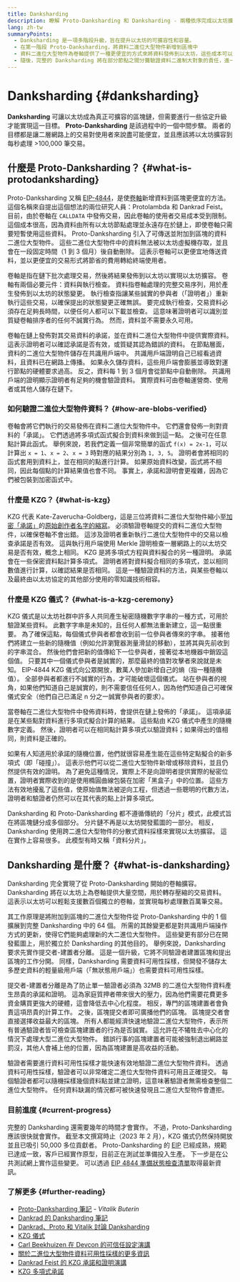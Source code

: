 ```yaml
---
title: Danksharding
description: 瞭解 Proto-Danksharding 和 Danksharding - 兩種依序完成以太坊擴容的升級方案。
lang: zh-tw
summaryPoints:
  - Danksharding 是一項多階段升級，旨在提升以太坊的可擴容性和容量。
  - 在第一階段 Proto-Danksharding，將資料二進位大型物件新增到區塊中
  - 資料二進位大型物件為卷軸提供了一種更便宜的方式來將資料發佈到以太坊，這些成本可以作為較低的交易費用轉嫁給使用者。
  - 隨後，完整的 Danksharding 將在部分節點之間分攤驗證資料二進制大對象的責任，進一步將以太坊擴容至每秒處理超過 100,000 筆交易。
---
```


# Danksharding {#danksharding}

**Danksharding** 可讓以太坊成為真正可擴容的區塊鏈，但需要進行一些協定升級才能實現這一目標。 **Proto-Danksharding** 是該過程中的一個中間步驟。 兩者的目標都是讓二層網路上的交易對使用者來說盡可能便宜，並且應該將以太坊擴容到每秒處理 >100,000 筆交易。

## 什麼是 Proto-Danksharding？ {#what-is-protodanksharding}

Proto-Danksharding 又稱 [EIP-4844](https://eips.ethereum.org/EIPS/eip-4844)，是使[卷軸](/layer2/#rollups)新增資料到區塊更便宜的方法。 這個名稱來自提出這個想法的兩位研究人員：Protolambda 和 Dankrad Feist。 目前，由於卷軸在 `CALLDATA` 中發佈交易，因此卷軸的使用者交易成本受到限制。 這個成本很高，因為資料由所有以太坊節點處理並永遠存在於鏈上，即使卷軸只需要短暫使用這些資料。 Proto-Danksharding 引入了可傳送並附加到區塊的資料二進位大型物件。 這些二進位大型物件中的資料無法被以太坊虛擬機存取，並且會在一段固定時間（1 到 3 個月）後自動刪除。 這表示卷軸可以更便宜地傳送資料，並以更便宜的交易形式將節省的費用轉給終端使用者。

<ExpandableCard title="為什麼二進位大型物件能夠降低卷軸成本？" eventCategory="/roadmap/danksharding" eventName="clicked why do blocks make rollups cheaper?">

卷軸是指在鏈下批次處理交易，然後將結果發佈到以太坊以實現以太坊擴容。 卷軸有兩個必要元件：資料與執行檢查。 資料指卷軸處理的完整交易序列，用於產生發佈到以太坊的狀態變更。 執行檢查指讓某些誠實的參與者（「證明者」）重新執行這些交易，以確保提出的狀態變更正確無誤。 要完成執行檢查，交易資料必須存在足夠長時間，以便任何人都可以下載並檢查。 這意味著證明者可以識別並質疑卷軸排序者的任何不誠實行為。 然而，資料並不需要永久可用。

</ExpandableCard>

<ExpandableCard title="為什麼可以刪除二進位大型物件資料？" eventCategory="/roadmap/danksharding" eventName="clicked why is it OK to delete the blob data?">

卷軸在鏈上發佈對其交易資料的承諾，並在資料二進位大型物件中提供實際資料。 這表示證明者可以確認承諾是否有效，或質疑其認為錯誤的資料。 在節點層面，資料的二進位大型物件儲存在共識用戶端中。 共識用戶端證明自己已經看過資料，且資料已在網路上傳播。 如果永久儲存資料，這些用戶端會膨脹並導致對運行節點的硬體要求過高。 反之，資料每 1 到 3 個月會從節點中自動刪除。 共識用戶端的證明顯示證明者有足夠的機會驗證資料。 實際資料可由卷軸運營商、使用者或其他人儲存在鏈下。

</ExpandableCard>

### 如何驗證二進位大型物件資料？ {#how-are-blobs-verified}

卷軸會將它們執行的交易發佈在資料二進位大型物件中。 它們還會發佈一則對資料的「承諾」。 它們透過將多項式函式擬合到資料來做到這一點。 之後可在任意點計算此函式。 舉例來說，若我們定義一個非常簡單的函式 `f(x) = 2x-1`，可以計算出 `x = 1`、`x = 2`、`x = 3` 時對應的結果分別為 `1, 3, 5`。 證明者會將相同的函式套用到資料上，並在相同的點進行計算。 如果原始資料改變，函式將不相同，因此每個點的計算結果值也會不同。 事實上，承諾和證明會更複雜，因為它們被包裝到加密函式中。

### 什麼是 KZG？ {#what-is-kzg}

KZG 代表 Kate-Zaverucha-Goldberg，這是三位將資料二進位大型物件縮小至[加密「承諾」](https://dankradfeist.de/ethereum/2020/06/16/kate-polynomial-commitments.html)的[原始創作者名字的縮寫](https://link.springer.com/chapter/10.1007/978-3-642-17373-8_11)。 必須驗證卷軸提交的資料二進位大型物件，以確保卷軸不會出錯。 這涉及證明者重新執行二進位大型物件中的交易以檢查承諾是否有效。 這與執行用戶端使用 Merkle 證明檢查一層網路上的以太坊交易是否有效，概念上相同。 KZG 是將多項式方程與資料擬合的另一種證明。 承諾會在一些保密資料點計算多項式。 證明者將對資料擬合相同的多項式，並以相同數值進行計算，以確認結果是否相同。 這是一種驗證資料的方法，與某些卷軸以及最終由以太坊協定的其他部分使用的零知識技術相容。

### 什麼是 KZG 儀式？ {#what-is-a-kzg-ceremony}

KZG 儀式是以太坊社群中許多人共同產生秘密隨機數字字串的一種方式，可用於驗證某些資料。 此數字字串是未知的，且任何人都無法重新建立，這一點很重要。 為了確保這點，每個儀式參與者都會收到前一位參與者傳來的字串。 接著他們將建立一些新的隨機值（例如允許瀏覽器測量滑鼠的移動），並將其與先前收到的字串混合。 然後他們會把新的值傳給下一位參與者，接著從本地機器中銷毀這個值。 只要其中一個儀式參與者是誠實的，那麼最終的值對攻擊者來說就是未知。 EIP-4844 KZG 儀式向公眾開放，數萬人參加新增自己的熵（指一種隨機值）。 全部參與者都進行不誠實的行為，才可能破壞這個儀式。 站在參與者的視角，如果他們知道自己是誠實的，則不需要信任任何人，因為他們知道自己可確保儀式安全（他們自己已滿足 n 分之一誠實參與者的要求）。

<ExpandableCard title="KZG 儀式的隨機數字有什麼用？" eventCategory="/roadmap/danksharding" eventName="clicked why is the random number from the KZG ceremony used for?">

當卷軸在二進位大型物件中發佈資料時，會提供在鏈上發佈的「承諾」。 這項承諾是在某些點對資料進行多項式擬合計算的結果。 這些點由 KZG 儀式中產生的隨機數字定義。 然後，證明者可以在相同點計算多項式以驗證資料；如果得出的值相同，則資料是正確的。

</ExpandableCard>

<ExpandableCard title="為什麼 KZG 隨機資料必須保密？" eventCategory="/roadmap/danksharding" eventName="clicked why does the KZG random data have to stay secret?">

如果有人知道用於承諾的隨機位置，他們就很容易產生能在這些特定點擬合的新多項式（即「碰撞」）。 這表示他們可以從二進位大型物件新增或移除資料，並且仍然提供有效的證明。 為了避免這種情況，實際上不是向證明者提供實際的秘密位置，證明者實際收到的是使用橢圓曲線包裝在加密「黑盒子」中的位置。 這些方法有效地擾亂了這些值，使原始值無法被逆向工程，但透過一些聰明的代數方法，證明者和驗證者仍然可以在其代表的點上計算多項式。

</ExpandableCard>

<InfoBanner isWarning mb={8}>
  Danksharding 和 Proto-Danksharding 都不遵循傳統的「分片」模式，此模式旨在將區塊鏈分成多個部分。 分片鏈不再是以太坊開發藍圖的一部分。 相反，Danksharding 使用跨二進位大型物件的分散式資料採樣來實現以太坊擴容。 這在實作上容易很多。 此模型有時又稱「資料分片」。
</InfoBanner>

## Danksharding 是什麼？ {#what-is-danksharding}

Danksharding 完全實現了從 Proto-Danksharding 開始的卷軸擴容。 Danksharding 將在以太坊上為卷軸提供大量空間，用於轉存壓縮的交易資料。 這表示以太坊可以輕鬆支援數百個獨立的卷軸，並實現每秒處理數百萬筆交易。

其工作原理是將附加到區塊的二進位大型物件從 Proto-Danksharding 中的 1 個擴展到完整 Danksharding 中的 64 個。 所需的其餘變更都是對共識用戶端操作方式的更新，使得它們能夠處理新的大二進位大型物件。 這些變更有部分已在開發藍圖上，用於獨立於 Danksharding 的其他目的。 舉例來說，Danksharding 要求先實作提交者-建置者分離。 這是一個升級，它將不同驗證者建置區塊和提出區塊的工作分開。 同樣，Danksharding 需要資料可用性採樣，但開發不儲存太多歷史資料的輕量級用戶端（「無狀態用戶端」）也需要資料可用性採樣。

<ExpandableCard title="為什麼 Danksharding 需要提交者-建置者分離？" eventCategory="/roadmap/danksharding" eventName="clicked why does danksharding require proposer-builder separation?">

提交者-建置者分離是為了防止單一驗證者必須為 32MB 的二進位大型物件資料產生昂貴的承諾和證明。 這為家庭質押者帶來很大的壓力，因為他們需要花費更多資金購買更強大的硬體，這會降低去中心化程度。 相反，專門的區塊建置者會負責這項昂貴的計算工作。 之後，區塊提交者即可廣播他們的區塊。 區塊提交者會直接選擇收益最大的區塊。 所有人都能經濟快速地驗證二進位大型物件，表示所有普通驗證者皆可檢查區塊建置者的行為是否誠實。 這允許在不犧牲去中心化的情況下處理大型二進位大型物件。 錯誤行事的區塊建置者可能被強制退出網路並罰沒，其他人會補上他的位置，因為區塊建置是高收益的活動。

</ExpandableCard>

<ExpandableCard title="為什麼 Danksharding 需要資料可用性採樣？" eventCategory="/roadmap/danksharding" eventName="clicked why does danksharding require data availability sampling?">

驗證者需要進行資料可用性採樣才能快速有效地驗證二進位大型物件資料。 透過資料可用性採樣，驗證者可以非常確定二進位大型物件資料可用且正確提交。 每個驗證者都可以隨機採樣幾個資料點並建立證明，這意味著驗證者無需檢查整個二進位大型物件。 任何資料缺漏的情況都可被快速發現且二進位大型物件會遭拒。

</ExpandableCard>

### 目前進度 {#current-progress}

完整的 Danksharding 還需要幾年的時間才會實作。 不過，Proto-Danksharding 應該很快就會實作。 截至本文撰寫時止（2023 年 2 月），KZG 儀式仍然保持開放並且已吸引 50,000 多位貢獻者。 Proto-Danksharding 的 [EIP](https://eips.ethereum.org/EIPS/eip-4844) 已經成熟，規範已達成一致，客戶已經實作原型，目前正在測試並準備投入生產。 下一步是在公共測試網上實作這些變更。 可以透過 [EIP 4844 準備狀態檢查清單](https://github.com/ethereum/pm/blob/master/Breakout-Room/4844-readiness-checklist.md#client-implementation-status)取得最新資訊。

### 了解更多 {#further-reading}

- [Proto-Danksharding 筆記](https://notes.ethereum.org/@vbuterin/proto_danksharding_faq) - _Vitalik Buterin_
- [Dankrad 的 Danksharding 筆記](https://notes.ethereum.org/@dankrad/new_sharding)
- [Dankrad、Proto 和 Vitalik 討論 Danksharding](https://www.youtube.com/watch?v=N5p0TB77flM)
- [KZG 儀式](https://ceremony.ethereum.org/)
- [Carl Beekhuizen 在 Devcon 的可信任設定演講](https://archive.devcon.org/archive/watch/6/the-kzg-ceremony-or-how-i-learnt-to-stop-worrying-and-love-trusted-setups/?tab=YouTube)
- [關於二進位大型物件資料可用性採樣的更多資訊](https://hackmd.io/@vbuterin/sharding_proposal#ELI5-data-availability-sampling)
- [Dankrad Feist 的 KZG 承諾和證明演講](https://youtu.be/8L2C6RDMV9Q)
- [KZG 多項式承諾](https://dankradfeist.de/ethereum/2020/06/16/kate-polynomial-commitments.html)
